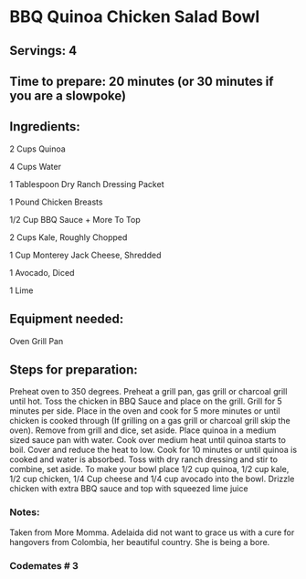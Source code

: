 # BBQ Quinoa Chicken Salad Bowl

## Servings: 4

## Time to prepare: 20 minutes (or 30 minutes if you are a slowpoke)

## Ingredients:
2 Cups Quinoa

4 Cups Water

1 Tablespoon Dry Ranch Dressing Packet

1 Pound Chicken Breasts

1/2 Cup BBQ Sauce + More To Top

2 Cups Kale, Roughly Chopped

1 Cup Monterey Jack Cheese, Shredded

1 Avocado, Diced

1 Lime


## Equipment needed:
Oven
Grill Pan

## Steps for preparation:
Preheat oven to 350 degrees.
Preheat a grill pan, gas grill or charcoal grill until hot. Toss the chicken in BBQ Sauce and place on the grill.  Grill for 5 minutes per side. 
Place in the oven and cook for 5 more minutes or until chicken is cooked through (If grilling on a gas grill or charcoal grill skip the oven).  Remove from grill and dice, set aside.
Place quinoa in a medium sized sauce pan with water.  Cook over medium heat until quinoa starts to boil.  Cover and reduce the heat to low.  Cook for 10 minutes or until quinoa is cooked and water is absorbed.  Toss with dry ranch dressing and stir to combine, set aside.
To make your bowl place 1/2 cup quinoa, 1/2 cup kale, 1/2 cup chicken, 1/4 Cup cheese and 1/4 cup avocado into the bowl. 
Drizzle chicken with extra BBQ sauce and top with squeezed lime juice


### Notes:
Taken from More Momma. Adelaida did not want to grace us with a cure for hangovers from Colombia, her beautiful country. She is being a bore.


### Codemates # 3 
